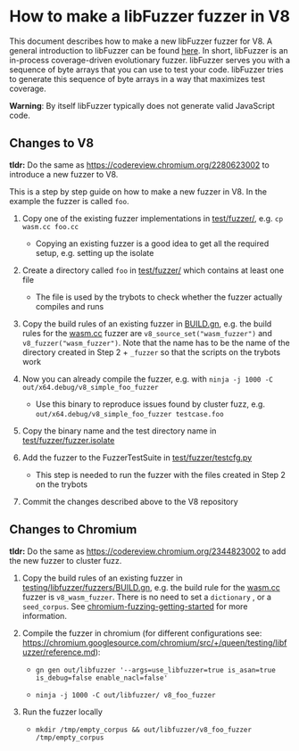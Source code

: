# How to make a libFuzzer fuzzer in V8

This document describes how to make a new libFuzzer fuzzer for V8. A general
introduction to libFuzzer can be found
[here](https://chromium.googlesource.com/chromium/src/+/queen/testing/libfuzzer/README.md).
In short, libFuzzer is an in-process coverage-driven evolutionary fuzzer.
libFuzzer serves you with a sequence of byte arrays that you can use to test
your code. libFuzzer tries to generate this sequence of byte arrays in a way
that maximizes test coverage.

**Warning**: By itself libFuzzer typically does not generate valid JavaScript code.

## Changes to V8

**tldr:** Do the same as https://codereview.chromium.org/2280623002 to introduce
a new fuzzer to V8.

This is a step by step guide on how to make a new fuzzer in V8. In the example
the fuzzer is called `foo`.

1. Copy one of the existing fuzzer implementations in
   [test/fuzzer/](https://cs.chromium.org/chromium/src/v8/test/fuzzer/), e.g. `cp wasm.cc foo.cc`

   * Copying an existing fuzzer is a good idea to get all the required setup,
     e.g. setting up the isolate

2. Create a directory called `foo` in
   [test/fuzzer/](https://cs.chromium.org/chromium/src/v8/test/fuzzer/) which
   contains at least one file

   * The file is used by the trybots to check whether the fuzzer actually
     compiles and runs

3. Copy the build rules of an existing fuzzer in
   [BUILD.gn](https://cs.chromium.org/chromium/src/v8/BUILD.gn), e.g. the build
   rules for the
   [wasm.cc](https://cs.chromium.org/chromium/src/v8/test/fuzzer/wasm.cc) fuzzer
   are `v8_source_set("wasm_fuzzer")` and `v8_fuzzer("wasm_fuzzer")`. Note that
   the name has to be the name of the directory created in Step 2 + `_fuzzer` so
   that the scripts on the trybots work

4. Now you can already compile the fuzzer, e.g.  with `ninja -j 1000 -C
   out/x64.debug/v8_simple_foo_fuzzer`

   * Use this binary to reproduce issues found by cluster fuzz, e.g.
     `out/x64.debug/v8_simple_foo_fuzzer testcase.foo`

5. Copy the binary name and the test directory name in
   [test/fuzzer/fuzzer.isolate](https://cs.chromium.org/chromium/src/v8/test/fuzzer/fuzzer.isolate)

6. Add the fuzzer to the FuzzerTestSuite in
   [test/fuzzer/testcfg.py](https://cs.chromium.org/chromium/src/v8/test/fuzzer/testcfg.py)

   * This step is needed to run the fuzzer with the files created in Step 2 on
     the trybots

8. Commit the changes described above to the V8 repository

## Changes to Chromium

**tldr:** Do the same as https://codereview.chromium.org/2344823002 to add the
new fuzzer to cluster fuzz.

1. Copy the build rules of an existing fuzzer in
   [testing/libfuzzer/fuzzers/BUILD.gn](https://cs.chromium.org/chromium/src/testing/libfuzzer/fuzzers/BUILD.gn),
   e.g. the build rule for the
   [wasm.cc](https://cs.chromium.org/chromium/src/v8/test/fuzzer/wasm.cc) fuzzer
   is `v8_wasm_fuzzer`. There is no need to set a `dictionary` , or a `seed_corpus`.
   See
   [chromium-fuzzing-getting-started](https://chromium.googlesource.com/chromium/src/+/queen/testing/libfuzzer/getting_started.md)
   for more information.

2. Compile the fuzzer in chromium (for different configurations see:
   https://chromium.googlesource.com/chromium/src/+/queen/testing/libfuzzer/reference.md):

   * `gn gen out/libfuzzer '--args=use_libfuzzer=true is_asan=true is_debug=false enable_nacl=false'`

   * `ninja -j 1000 -C out/libfuzzer/ v8_foo_fuzzer`

3. Run the fuzzer locally

   * `mkdir /tmp/empty_corpus && out/libfuzzer/v8_foo_fuzzer /tmp/empty_corpus`

